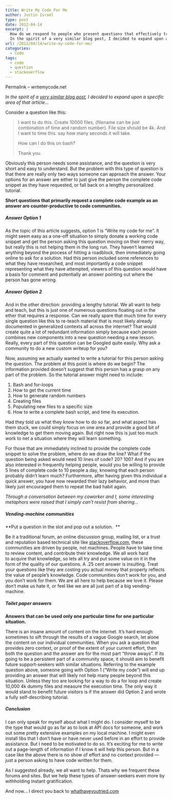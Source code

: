 ```yaml
---
title: Write My Code For Me
author: Justin Israel
type: post
date: 2012-04-14
excerpt: |
  How do we respond to people who present questions that effectively translate to the statement: "Please write my code for me. Thanks!" ? 
  In the spirit of a very similar blog post, I decided to expand upon a specific area of that article...
url: /2012/04/14/write-my-code-for-me/
categories:
  - Code
tags:
  - code
  - question
  - stackoverflow
---
```

Permalink &#8211; writemycode.net

_In the spirit of a [very similar blog post](http://whathaveyoutried.com), I decided to expand upon a specific area of that article&#8230;_

Consider a question like this:

> I want to do this. Create 10000 files, (filename can be just combination of time and random number). File size should be 4k. And I want to time this. say how many seconds it will take.
> 
> How can I do this on bash?
> 
> Thank you.

Obviously this person needs some assistance, and the question is very short and easy to understand. But the problem with this type of question is that there are really only two ways someone can approach the answer. Your options for an answer are either to just give the person the complete code snippet as they have requested, or fall back on a lengthy personalized tutorial.

**Short questions that primarily request a complete code example as an answer are counter-productive to code communities.**

##### Answer Option 1

As the topic of this article suggests, option 1 is &#8220;Write my code for me&#8221;. It might seem easy as a one-off situation to simply donate a working code snippet and get the person asking this question moving on their merry way, but really this is not helping them in the long run. They haven&#8217;t learned anything beyond the process of hitting a roadblock, then immediately going online to ask for a solution. Had this person included some references to what they have researched, and most importantly a code snippet representing what they have attempted, viewers of this question would have a basis for comment and potentially an answer pointing out where the person has gone wrong.

##### Answer Option 2

And in the other direction: providing a lengthy tutorial. We all want to help and teach, but this is just one of numerous questions floating out in the ether that requires a response. Can we really spare that much time for every single question like this to re-teach material that is most likely already documented in generalized contexts all across the internet? That would create quite a lot of redundant information simply because each person combines new components into a new question needing a new lesson. Really, every part of this question can be Googled quite easily. Why ask a community to do a new custom writeup for you?

Now, assuming we actually wanted to write a tutorial for this person asking the question. The problem at this point is where do we begin? The information provided doesn&#8217;t suggest that this person has a grasp on any part of the problem. So the tutorial answer might need to include:

  1. Bash and for-loops
  2. How to get the current time
  3. How to generate random numbers
  4. Creating files
  5. Populating new files to a specific size
  6. How to write a complete bash script, and time its execution.

Had they told us what they know how to do so far, and what aspect has them stuck, we could simply focus on one area and provide a good bit of knowledge to get them moving again. But right now this is just too much work to net a situation where they will learn something.

For those that are immediately inclined to provide the complete code snippet to solve the problem, where do we draw the line? What if the question being asked would need 10 lines of code? 20? 100? And if you are also interested in frequently helping people, would you be willing to provide 5 lines of complete code to 10 people a day, knowing that each person probably didn&#8217;t learn much? Furthermore, after having given this individual a quick answer, you have now rewarded their lazy behavior, and more than likely just encouraged them to repeat the bad habit again.

_Through a conversation between my coworker and I, some interesting metaphors were raised that I simply can&#8217;t resist from sharing&#8230;_

##### Vending-machine communities

**Put a question in the slot and pop out a solution.  **
  
Be it a traditional forum, an online discussion group, mailing list, or a trust and reputation based technical site like [stackoverflow.com](http://www.stackoverflow.com), these communities are driven by people, not machines. People have to take time to review content, and contribute their knowledge. We all work hard to acquire that knowledge, so lets all try and put some value on it in the form of the quality of our questions. A .25 cent answer is insulting. Treat your questions like they are costing you actual money that properly reflects the value of people&#8217;s knowledge. Code communities don&#8217;t work for you, and you don&#8217;t work for them. We are all here to help because we love it. Please don&#8217;t make us hate it, or feel like we are all just part of a big vending-machine.

##### **Toilet paper answers**

**Answers that can be used only one particular time for one particular situation.**
  
There is an insane amount of content on the internet. It&#8217;s hard enough sometimes to sift through the results of a vague Google search, let alone the content on our individual communities. When you ask a question that provides zero context, or proof of the extent of your current effort, then both the question and the answer are for the most part &#8220;throw aways&#8221;. If its going to be a persistent part of a community space, it should aim to benefit future support-seekers with similar situations. Referring to the example question above, someone going with Option 1 (&#8220;Write my code&#8221;) will end up providing an answer that will likely not help many people beyond this situation. Unless they too are looking for a way to do a for loop and create 10,000 4k dummy files and measure the execution time. The only way it would stand to benefit future visitors is if the answer did Option 2 and wrote a fully self-describing tutorial.

##### **Conclusion**

I can only speak for myself about what I might do. I consider myself to be the type that would go as far as to look at API docs for someone, and work out some pretty extensive examples on my local machine. I might even install libs that I don&#8217;t have or have never used before in an effort to provide assistance. But I need to be motivated to do so. It&#8217;s exciting for me to write out a page-length of information if I know it will help this person. But in a case like the above there is no show of effort and no context provided &#8212; just a person asking to have code written for them.

As I suggested already, we all want to help. Thats why we frequent these forums and sites. But we help these types of answer-seekers even more by withholding instant gratification.

And now&#8230; I direct you back to [whathaveyoutried.com](http://whathaveyoutried.com)

&nbsp;
